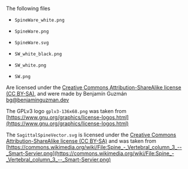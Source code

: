 The following files

- `SpineWare_white.png`

- `SpineWare.png`

- `SpineWare.svg`

- `SW_white_black.png`

- `SW_white.png`

- `SW.png`

Are licensed under
the [Creative Commons Attribution-ShareAlike license (CC BY-SA)](https://creativecommons.org/licenses/by-sa/4.0/), and
were made by Benjamín Guzmán <bg@benjaminguzman.dev>

The GPLv3 logo `gplv3-136x68.png` was taken
from [https://www.gnu.org/graphics/license-logos.html](https://www.gnu.org/graphics/license-logos.html)

The `SagittalSpineVector.svg` is licensed under
the [Creative Commons Attribution-ShareAlike license (CC BY-SA)](https://creativecommons.org/licenses/by-sa/4.0/) and
was taken
from [https://commons.wikimedia.org/wiki/File:Spine_-_Vertebral_column_3_--_Smart-Servier.png](https://commons.wikimedia.org/wiki/File:Spine_-_Vertebral_column_3_--_Smart-Servier.png)